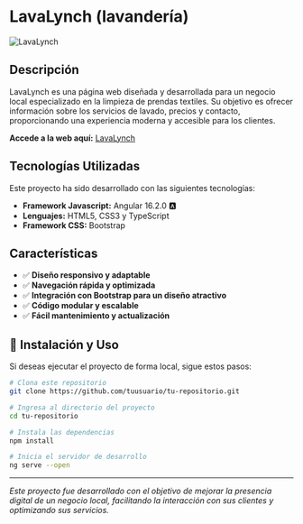 #  LavaLynch (lavandería)

![LavaLynch](https://github.com/Guido-Romano/lavalynch-rework/blob/main/src/assets/logo.svg)

##  Descripción

LavaLynch es una página web diseñada y desarrollada para un negocio local especializado en la limpieza de prendas textiles. Su objetivo es ofrecer información sobre los servicios de lavado, precios y contacto, proporcionando una experiencia moderna y accesible para los clientes.

**Accede a la web aquí:** [LavaLynch](https://lavalynch.pages.dev/)

##  Tecnologías Utilizadas

Este proyecto ha sido desarrollado con las siguientes tecnologías:

- **Framework Javascript:** Angular 16.2.0 🅰️
- **Lenguajes:** HTML5, CSS3 y TypeScript 
- **Framework CSS:** Bootstrap 

## Características

- ✅ **Diseño responsivo y adaptable**  
- ✅ **Navegación rápida y optimizada**  
- ✅ **Integración con Bootstrap para un diseño atractivo**  
- ✅ **Código modular y escalable**  
- ✅ **Fácil mantenimiento y actualización**   

## 📂 Instalación y Uso

Si deseas ejecutar el proyecto de forma local, sigue estos pasos:

```bash
# Clona este repositorio
git clone https://github.com/tuusuario/tu-repositorio.git

# Ingresa al directorio del proyecto
cd tu-repositorio

# Instala las dependencias
npm install

# Inicia el servidor de desarrollo
ng serve --open
```

---
 *Este proyecto fue desarrollado con el objetivo de mejorar la presencia digital de un negocio local, facilitando la interacción con sus clientes y optimizando sus servicios.*
